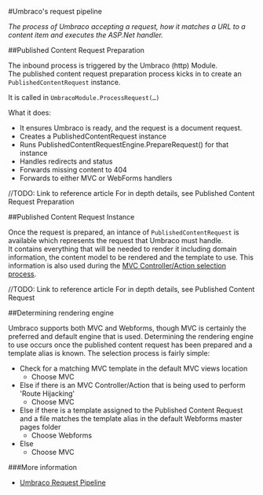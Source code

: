 #Umbraco's request pipeline

_The process of Umbraco accepting a request, how it matches a URL to a content item and executes the ASP.Net handler._

##Published Content Request Preparation

The inbound process is triggered by the Umbraco (http) Module.  
The published content request preparation process kicks in to create an `PublishedContentRequest` instance.

It is called in `UmbracoModule.ProcessRequest(…)`

What it does:

* It ensures Umbraco is ready, and the request is a document request.
* Creates a PublishedContentRequest instance
* Runs PublishedContentRequestEngine.PrepareRequest() for that instance
* Handles redirects and status
* Forwards missing content to 404
* Forwards to either MVC or WebForms handlers

//TODO: Link to reference article
For in depth details, see Published Content Request Preparation

##Published Content Request Instance

Once the request is prepared, an intance of `PublishedContentRequest` is available which represents the request that Umbraco must handle.  
It contains everything that will be needed to render it including domain information, the content model to be rendered and the template to use.
This information is also used during the [MVC Controller/Action selection process](../Controller/).

 //TODO: Link to reference article
 For in depth details, see Published Content Request

 ##Determining rendering engine

 Umbraco supports both MVC and Webforms, though MVC is certainly the preferred and default engine that is used.
 Determining the rendering engine to use occurs once the published content request has been prepared and a template alias is known.
 The selection process is fairly simple:

 * Check for a matching MVC template in the default MVC views location
 	* Choose MVC
 * Else if there is an MVC Controller/Action that is being used to perform 'Route Hijacking'
 	* Choose MVC
 * Else if there is a template assigned to the Published Content Request and a file matches the template alias in the default Webforms master pages folder
 	* Choose Webforms
 * Else
 	* Choose MVC

###More information
- [Umbraco Request Pipeline](../../../Reference/Routing/Request-Pipeline/)
